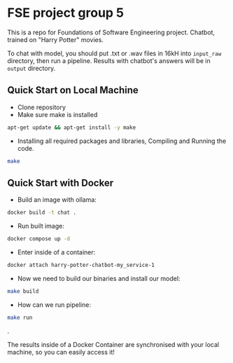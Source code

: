 # FSE project group 5

This is a repo for Foundations of Software Engineering project.
Chatbot, trained on "Harry Potter" movies.

To chat with model, you should put .txt or .wav files in 16kH into `input_raw` directory, then run a pipeline. Results with chatbot's answers will be in `output` directory.
## Quick Start on Local Machine
- Clone repository
- Make sure make is installed
```bash
apt-get update && apt-get install -y make
```
- Installing all required packages and libraries, Compiling and Running the code.
```bash
make
```

## Quick Start with Docker
- Build an image with ollama:
```bash
docker build -t chat .
``` 
- Run built image:
```bash
docker compose up -d
``` 
- Enter inside of a container:
```bash
docker attach harry-potter-chatbot-my_service-1
```

- Now we need to build our binaries and install our model:
```bash
make build
```

- How can we run pipeline:
```bash
make run
```

.

The results inside of a Docker Container are synchronised with your local machine, so you can easily access it!


<!-- - Now we need to build our binaries and install our model:
```bash
make build
```

- To Preprocess our data:
```bash
make preprocessing
```

- To Process our data:
```bash
make processing
```

- To Postprocess our data:
```bash
make postprocessing
```

The results inside of a Docker Container are synchronised with your local machine, so you can easily access it! -->
